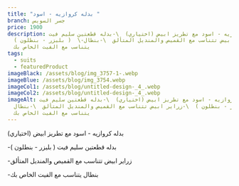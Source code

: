 ```yaml
---
title: "بدله كروازيه - اسود "
branch: جسر السويس
price: 1900
description: بدله كروازيه - اسود مع تطريز ابيض (اختياري)  \-بدله قطعتين سليم فيت
  ( بليزر - بنطلون )  \-زراير ابيض تتناسب مع القميص والمنديل المتألق  \-ب﻿نطال
  يتناسب مع الفيت الخاص بك
tags:
  - suits
  - featuredProduct
imageBlack: /assets/blog/img_3757-1-.webp
imageBlue: /assets/blog/img_3754.webp
imageCol1: /assets/blog/untitled-design-_4_.webp
imageCol2: /assets/blog/untitled-design-_4_.webp
imageAlt: بدله كروازيه - اسود مع تطريز ابيض (اختياري)  \-بدله قطعتين سليم فيت (
  بليزر - بنطلون )  \-زراير ابيض تتناسب مع القميص والمنديل المتألق  \-ب﻿نطال
  يتناسب مع الفيت الخاص بك
---
```

بدله كروازيه - اسود مع تطريز ابيض (اختياري)

\-بدله قطعتين سليم فيت ( بليزر - بنطلون )

\-زراير ابيض تتناسب مع القميص والمنديل المتألق

\-ب﻿نطال يتناسب مع الفيت الخاص بك